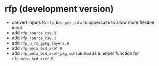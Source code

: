 # rfp (development version)

  - convert inputs to `rfp_bcd_get_data` to uppercase to allow more flexible input.
  - add `rfp_source_csv.R`
  - add `rfp_source_csv.R`
  - add `rfp_u_rm_gpkg_layers.R`
  - add `rfp_meta_bcd_xref.R`
  - add `rfp_meta_bcd_xref_pkg_schtab.Rmd` as a helper function for `rfp_meta_bcd_xref.R`
